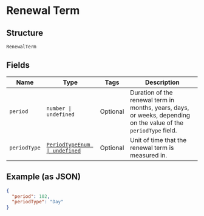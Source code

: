 
# Renewal Term

## Structure

`RenewalTerm`

## Fields

| Name | Type | Tags | Description |
|  --- | --- | --- | --- |
| `period` | `number \| undefined` | Optional | Duration of the renewal term in months, years, days, or weeks, depending on the value of the `periodType` field. |
| `periodType` | [`PeriodTypeEnum \| undefined`](../../doc/models/period-type-enum.md) | Optional | Unit of time that the renewal term is measured in. |

## Example (as JSON)

```json
{
  "period": 102,
  "periodType": "Day"
}
```

